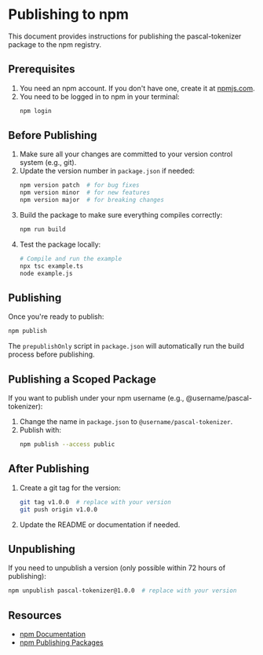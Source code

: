 # Publishing to npm

This document provides instructions for publishing the pascal-tokenizer package to the npm registry.

## Prerequisites

1. You need an npm account. If you don't have one, create it at [npmjs.com](https://www.npmjs.com/signup).
2. You need to be logged in to npm in your terminal:
   ```bash
   npm login
   ```

## Before Publishing

1. Make sure all your changes are committed to your version control system (e.g., git).
2. Update the version number in `package.json` if needed:
   ```bash
   npm version patch  # for bug fixes
   npm version minor  # for new features
   npm version major  # for breaking changes
   ```
3. Build the package to make sure everything compiles correctly:
   ```bash
   npm run build
   ```
4. Test the package locally:
   ```bash
   # Compile and run the example
   npx tsc example.ts
   node example.js
   ```

## Publishing

Once you're ready to publish:

```bash
npm publish
```

The `prepublishOnly` script in `package.json` will automatically run the build process before publishing.

## Publishing a Scoped Package

If you want to publish under your npm username (e.g., @username/pascal-tokenizer):

1. Change the name in `package.json` to `@username/pascal-tokenizer`.
2. Publish with:
   ```bash
   npm publish --access public
   ```

## After Publishing

1. Create a git tag for the version:
   ```bash
   git tag v1.0.0  # replace with your version
   git push origin v1.0.0
   ```
2. Update the README or documentation if needed.

## Unpublishing

If you need to unpublish a version (only possible within 72 hours of publishing):

```bash
npm unpublish pascal-tokenizer@1.0.0  # replace with your version
```

## Resources

- [npm Documentation](https://docs.npmjs.com/)
- [npm Publishing Packages](https://docs.npmjs.com/packages-and-modules/contributing-packages-to-the-registry)